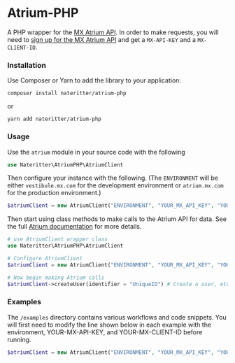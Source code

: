 # Atrium-PHP
A PHP wrapper for the [MX Atrium API](https://atrium.mx.com). In order to make requests, you will need to [sign up for the MX Atrium API](https://atrium.mx.com/developers/sign_up) and get a `MX-API-KEY` and a  `MX-CLIENT-ID`.

### Installation

Use Composer or Yarn to add the library to your application:

```
composer install nateritter/atrium-php
```
or
```
yarn add nateritter/atrium-php
```

### Usage

Use the `atrium` module in your source code with the following
```php
use Nateritter\AtriumPHP\AtriumClient
```

Then configure your instance with the following. (The `ENVIRONMENT` will be either `vestibule.mx.com` for the development environment or `atrium.mx.com` for the production environment.)
```php
$atriumClient = new AtriumClient("ENVIRONMENT", "YOUR_MX_API_KEY", "YOUR_MX_CLIENT_ID")
```

Then start using class methods to make calls to the Atrium API for data. See the full [Atrium documentation](https://atrium.mx.com/documentation) for more details.

```php
# use AtriumClient wrapper class
use Nateritter\AtriumPHP\AtriumClient

# Configure AtriumClient
$atriumClient = new AtriumClient("ENVIRONMENT", "YOUR_MX_API_KEY", "YOUR_MX_CLIENT_ID")

# Now begin making Atrium calls
$atriumClient->createUser(identifier = "UniqueID") # Create a user, etc...
```

### Examples

The `/examples` directory contains various workflows and code snippets. You will first need to modify the line shown below in each example with the environment, YOUR-MX-API-KEY, and YOUR-MX-CLIENT-ID before running.
```php
$atriumClient = new AtriumClient("ENVIRONMENT", "YOUR_MX_API_KEY", "YOUR_MX_CLIENT_ID")
```
